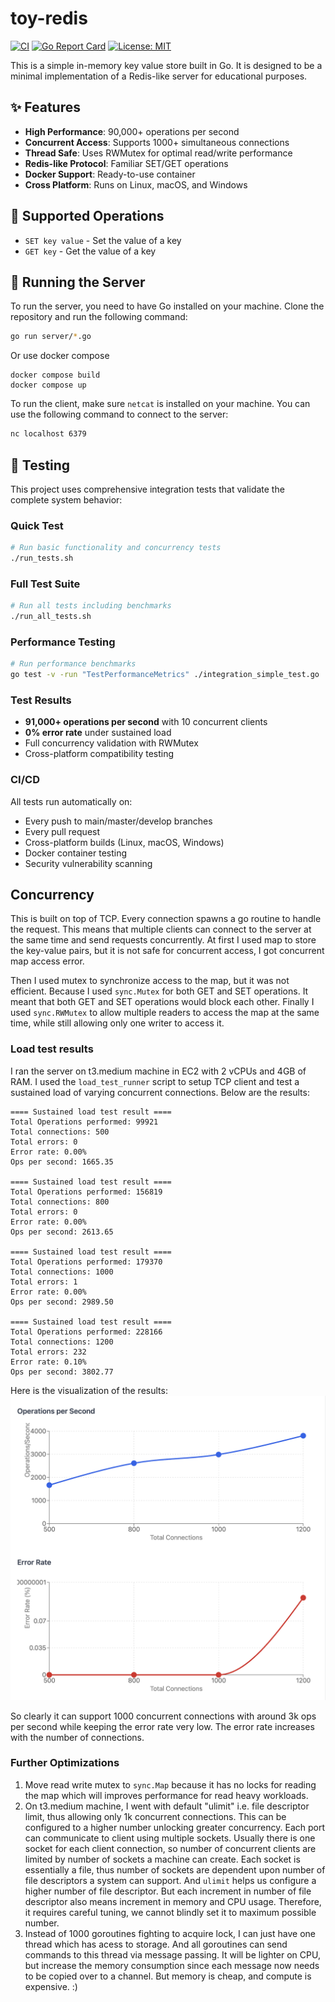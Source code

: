 # toy-redis

[![CI](https://github.com/YOUR_USERNAME/toy-redis/actions/workflows/ci.yml/badge.svg)](https://github.com/YOUR_USERNAME/toy-redis/actions/workflows/ci.yml)
[![Go Report Card](https://goreportcard.com/badge/github.com/YOUR_USERNAME/toy-redis)](https://goreportcard.com/report/github.com/YOUR_USERNAME/toy-redis)
[![License: MIT](https://img.shields.io/badge/License-MIT-yellow.svg)](https://opensource.org/licenses/MIT)

This is a simple in-memory key value store built in Go. It is designed to be a minimal implementation of a Redis-like server for educational purposes.

## ✨ Features

- **High Performance**: 90,000+ operations per second
- **Concurrent Access**: Supports 1000+ simultaneous connections
- **Thread Safe**: Uses RWMutex for optimal read/write performance
- **Redis-like Protocol**: Familiar SET/GET operations
- **Docker Support**: Ready-to-use container
- **Cross Platform**: Runs on Linux, macOS, and Windows

## 🚀 Supported Operations

- `SET key value` - Set the value of a key
- `GET key` - Get the value of a key

## 🏃 Running the Server

To run the server, you need to have Go installed on your machine. Clone the repository and run the following command:

```bash
go run server/*.go
```

Or use docker compose

```
docker compose build
docker compose up
```

To run the client, make sure `netcat` is installed on your machine. You can use the following command to connect to the server:

```bash
nc localhost 6379
```

## 🧪 Testing

This project uses comprehensive integration tests that validate the complete system behavior:

### Quick Test

```bash
# Run basic functionality and concurrency tests
./run_tests.sh
```

### Full Test Suite

```bash
# Run all tests including benchmarks
./run_all_tests.sh
```

### Performance Testing

```bash
# Run performance benchmarks
go test -v -run "TestPerformanceMetrics" ./integration_simple_test.go
```

### Test Results

- **91,000+ operations per second** with 10 concurrent clients
- **0% error rate** under sustained load
- Full concurrency validation with RWMutex
- Cross-platform compatibility testing

### CI/CD

All tests run automatically on:

- Every push to main/master/develop branches
- Every pull request
- Cross-platform builds (Linux, macOS, Windows)
- Docker container testing
- Security vulnerability scanning

## Concurrency

This is built on top of TCP. Every connection spawns a go routine to handle the request. This means that multiple clients can connect to the server at the same time and send requests concurrently.
At first I used map to store the key-value pairs, but it is not safe for concurrent access, I got concurrent map access error.

Then I used mutex to synchronize access to the map, but it was not efficient. Because I used `sync.Mutex` for both GET and SET operations. It meant that both GET and SET operations would block each other. Finally I used `sync.RWMutex` to allow multiple readers to access the map at the same time, while still allowing only one writer to access it.

### Load test results

I ran the server on t3.medium machine in EC2 with 2 vCPUs and 4GB of RAM. I used the `load_test_runner` script to setup TCP client and test a sustained load of varying concurrent connections. Below are the results:

```
==== Sustained load test result ====
Total Operations performed: 99921
Total connections: 500
Total errors: 0
Error rate: 0.00%
Ops per second: 1665.35

==== Sustained load test result ====
Total Operations performed: 156819
Total connections: 800
Total errors: 0
Error rate: 0.00%
Ops per second: 2613.65

==== Sustained load test result ====
Total Operations performed: 179370
Total connections: 1000
Total errors: 1
Error rate: 0.00%
Ops per second: 2989.50

==== Sustained load test result ====
Total Operations performed: 228166
Total connections: 1200
Total errors: 232
Error rate: 0.10%
Ops per second: 3802.77
```

Here is the visualization of the results:
![Load Test Results](./load_testing_results.png)

So clearly it can support 1000 concurrent connections with around 3k ops per second while keeping the error rate very low. The error rate increases with the number of connections.

### Further Optimizations

1. Move read write mutex to `sync.Map` because it has no locks for reading the map which will improves performance for read heavy workloads.
2. On t3.medium machine, I went with default "ulimit" i.e. file descriptor limit, thus allowing only 1k concurrent connections. This can be configured to a higher number unlocking greater concurrency. Each port can communicate to client using multiple sockets. Usually there is one socket for each client connection, so number of concurrent clients are limited by number of sockets a machine can create. Each socket is essentially a file, thus number of sockets are dependent upon number of file descriptors a system can support. And `ulimit` helps us configure a higher number of file descriptor. But each increment in number of file descriptor also means increment in memory and CPU usage. Therefore, it requires careful tuning, we cannot blindly set it to maximum possible number.
3. Instead of 1000 goroutines fighting to acquire lock, I can just have one thread which has acess to storage. And all goroutines can send commands to this thread via message passing. It will be lighter on CPU, but increase the memory consumption since each message now needs to be copied over to a channel. But memory is cheap, and compute is expensive. :)

